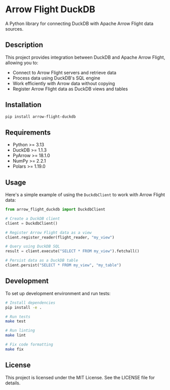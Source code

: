 # Arrow Flight DuckDB

A Python library for connecting DuckDB with Apache Arrow Flight data sources.

## Description

This project provides integration between DuckDB and Apache Arrow Flight, allowing you to:

- Connect to Arrow Flight servers and retrieve data
- Process data using DuckDB's SQL engine
- Work efficiently with Arrow data without copying
- Register Arrow Flight data as DuckDB views and tables

## Installation

```bash
pip install arrow-flight-duckdb
```

## Requirements

- Python >= 3.13
- DuckDB >= 1.1.3
- PyArrow >= 18.1.0
- NumPy >= 2.2.1
- Polars >= 1.19.0

## Usage

Here's a simple example of using the `DuckdbClient` to work with Arrow Flight data:

```python
from arrow_flight_duckdb import DuckdbClient

# Create a DuckDB client
client = DuckdbClient()

# Register Arrow Flight data as a view
client.register_reader(flight_reader, "my_view")

# Query using DuckDB SQL
result = client.execute("SELECT * FROM my_view").fetchall()

# Persist data as a DuckDB table
client.persist("SELECT * FROM my_view", "my_table") 
```

## Development

To set up development environment and run tests:

```bash
# Install dependencies 
pip install -e .

# Run tests
make test

# Run linting
make lint

# Fix code formatting
make fix
```

## License

This project is licensed under the MIT License. See the LICENSE file for details.
